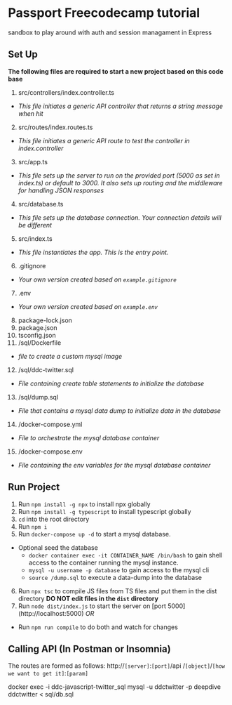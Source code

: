 # Passport Freecodecamp tutorial
sandbox to play around with auth and session managament in Express
## Set Up
**The following files are required to start a new project based on this code base**
1. src/controllers/index.controller.ts
  * *This file initiates a generic API controller that returns a string message when hit*
2. src/routes/index.routes.ts
  * *This file initiates a generic API route to test the controller in index.controller*
3. src/app.ts
  * *This file sets up the server to run on the provided port (5000 as set in index.ts) or default to 3000. It also sets up routing and the middleware for handling JSON responses*
4. src/database.ts
  * *This file sets up the database connection. Your connection details will be different*
5. src/index.ts
  * *This file instantiates the app. This is the entry point.*
6. .gitignore
  * *Your own version created based on `example.gitignore`*
7. .env
  * *Your own version created based on `example.env`*
8. package-lock.json
9. package.json
10. tsconfig.json
11. /sql/Dockerfile
  * *file to create a custom mysql image*
12. /sql/ddc-twitter.sql
  * *File containing create table statements to initialize the database*
13. /sql/dump.sql
  * *File that contains a mysql data dump to initialize data in the database*
14. /docker-compose.yml
  * *File to orchestrate the mysql database container* 
15. /docker-compose.env
  * *File containing the env variables for the mysql database container* 
   
 


## Run Project
1. Run `npm install -g npx` to install npx globally
2. Run `npm install -g typescript` to install typescript globally
3. `cd` into the root directory
4. Run `npm i`
5. Run `docker-compose up -d` to start a mysql database.
* Optional seed the database 
    * `docker container exec -it CONTAINER_NAME /bin/bash` to gain shell access to the container running the mysql instance.
    * `mysql -u username -p database` to gain access to the mysql cli
    * `source /dump.sql` to execute a data-dump into the database
6. Run `npx tsc` to compile JS files from TS files and put them in the dist directory **DO NOT edit files in the `dist` directory**
7. Run `node dist/index.js` to start the server on [port 5000] (http://localhost:5000)
*OR*
- Run `npm run compile` to do both and watch for changes


## Calling API (In Postman or Insomnia)
The routes are formed as follows:
http://`[server]`:`[port]`/api /`[object]`/`[how we want to get it]`:`[param]`


docker exec -i ddc-javascript-twitter_sql mysql -u ddctwitter -p deepdive  ddctwitter < sql/db.sql
